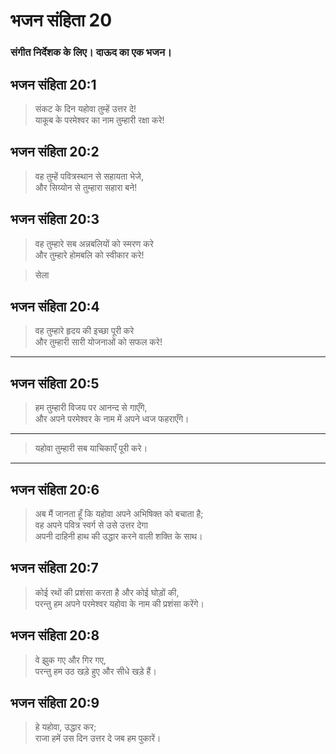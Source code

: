 # भजन संहिता 20

### संगीत निर्देशक के लिए। दाऊद का एक भजन।

## भजन संहिता 20:1

> संकट के दिन यहोवा तुम्हें उत्तर दे!  
> याकूब के परमेश्वर का नाम तुम्हारी रक्षा करे!

## भजन संहिता 20:2

> वह तुम्हें पवित्रस्थान से सहायता भेजे,  
> और सिय्योन से तुम्हारा सहारा बने!

## भजन संहिता 20:3

> वह तुम्हारे सब अन्नबलियों को स्मरण करे  
> और तुम्हारे होमबलि को स्वीकार करे!

> सेला

## भजन संहिता 20:4

> वह तुम्हारे हृदय की इच्छा पूरी करे  
> और तुम्हारी सारी योजनाओं को सफल करे!

---

## भजन संहिता 20:5

> हम तुम्हारी विजय पर आनन्द से गाएँगे,  
> और अपने परमेश्वर के नाम में अपने ध्वज फहराएँगे।

---

> यहोवा तुम्हारी सब याचिकाएँ पूरी करे।

---

## भजन संहिता 20:6

> अब मैं जानता हूँ कि यहोवा अपने अभिषिक्त को बचाता है;  
> वह अपने पवित्र स्वर्ग से उसे उत्तर देगा  
> अपनी दाहिनी हाथ की उद्धार करने वाली शक्ति के साथ।

## भजन संहिता 20:7

> कोई रथों की प्रशंसा करता है और कोई घोड़ों की,  
> परन्तु हम अपने परमेश्वर यहोवा के नाम की प्रशंसा करेंगे।

## भजन संहिता 20:8

> वे झुक गए और गिर गए,  
> परन्तु हम उठ खड़े हुए और सीधे खड़े हैं।

## भजन संहिता 20:9

> हे यहोवा, उद्धार कर;  
> राजा हमें उस दिन उत्तर दे जब हम पुकारें।
